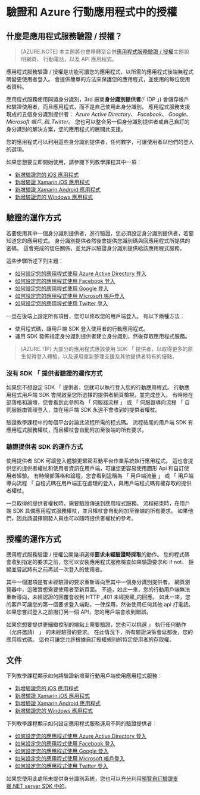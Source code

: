 <properties
    pageTitle="驗證和 Azure 行動應用程式中的授權 |Microsoft Azure"
    description="概念性參考及驗證概觀 / 授權 Azure Mobile 應用程式的功能"
    services="app-service\mobile"
    documentationCenter=""
    authors="mattchenderson"
    manager="erikre"
    editor=""/>

<tags
    ms.service="app-service-mobile"
    ms.workload="mobile"
    ms.tgt_pltfrm="na"
    ms.devlang="multiple"
    ms.topic="article"
    ms.date="10/01/2016"
    ms.author="mahender"/>

# <a name="authentication-and-authorization-in-azure-mobile-apps"></a>驗證和 Azure 行動應用程式中的授權

## <a name="what-is-app-service-authentication--authorization"></a>什麼是應用程式服務驗證 / 授權？

> [AZURE.NOTE] 本主題將也會移轉至合併[應用程式服務驗證 / 授權](../app-service/app-service-authentication-overview.md)主題說明網頁、 行動電話，以及 API 應用程式。

應用程式服務驗證 / 授權是功能可讓您的應用程式，以所需的應用程式後端無程式碼變更使用者登入。 會提供簡單的方法來保護您的應用程式，並使用的每位使用者資料。

應用程式服務使用同盟身分識別，3rd 廠商**身分識別提供者**(「 IDP 」) 會儲存帳戶和驗證使用者，而且應用程式，而不是自己使用此身分識別。 應用程式服務支援現成的五個身分識別提供者︰ _Azure Active Directory_、 _Facebook_、 _Google_、 _Microsoft 帳戶_和_Twitter_。 您也可以整合另一個身分識別提供者或自己自訂的身分識別的解決方案，您的應用程式的展開此支援。

您的應用程式可以利用這些身分識別提供者，任何數字，可讓使用者以他們的登入的選項。

如果您想要立即開始使用，請參閱下列教學課程其中一項︰

- [新增驗證您的 iOS 應用程式]
- [新增驗證 Xamarin.iOS 應用程式]
- [新增驗證 Xamarin.Android 應用程式]
- [新增驗證您的 Windows 應用程式]

## <a name="how-authentication-works"></a>驗證的運作方式

若要使用其中一個身分識別提供者，進行驗證，您必須設定身分識別提供者，若要知道您的應用程式。 身分識別提供者然後會提供您識別碼與回應用程式所提供的密碼。 這會完成的信任關係，並允許以驗證身分識別提供給該應用程式服務。

這些步驟所述下列主題︰

- [如何設定您的應用程式使用 Azure Active Directory 登入]
- [如何設定您的應用程式使用 Facebook 登入]
- [如何設定您的應用程式使用 Google 登入]
- [如何設定您的應用程式使用 Microsoft 帳戶登入]
- [如何設定您的應用程式使用 Twitter 登入]

一旦在後端上設定所有項目，您可以修改您的用戶端登入。 有以下兩種方法︰

- 使用程式碼，讓用戶端 SDK 登入使用者的行動應用程式。
- 運用 SDK 發佈指定身分識別提供者建立身分識別，然後存取應用程式服務。

>[AZURE.TIP] 大部分的應用程式應該使用 SDK 「 提供者，以取得更多的原生覺得登入體驗，以及運用重新整理支援及其他提供者特有的優點。

### <a name="how-authentication-without-a-provider-sdk-works"></a>沒有 SDK 「 提供者驗證的運作方式

如果您不想設定 SDK 「 提供者，您就可以執行登入您的行動應用程式。 行動應用程式用戶端 SDK 會開啟至您所選擇的提供者網頁檢視，並完成登入。 有時候在部落格和論壇，您會看到此參照為 「 伺服器流程 」 或 「 伺服器導向流程 「 自伺服器由管理登入，並在用戶端 SDK 永遠不會收到的提供者權杖。

驗證教學課程中的每個平台討論此流程所需的程式碼。 流程結尾的用戶端 SDK 有應用程式服務權杖，而且權杖會自動附加至後端的所有要求。

### <a name="how-authentication-with-a-provider-sdk-works"></a>驗證提供者 SDK 的運作方式

使用提供者 SDK 可讓登入體驗更緊密互動平台作業系統執行應用程式。 這也會提供您的提供者權杖和使用者資訊在用戶端，可讓您更容易使用圖形 Api 和自訂使用者經驗。 有時候部落格和論壇，您會看到這稱為 「 用戶端流量 」 或 「 用戶端導向流程 「 自程式碼在用戶端正在處理的登入，與用戶端程式碼有權存取的提供者權杖。

一旦取得的提供者權杖時，需要驗證傳送到應用程式服務。 流程結束時，在用戶端 SDK 具備應用程式服務權杖，並且權杖會自動附加至後端的所有要求。 如果他們，因此請選擇開發人員也可以隨時提供者權杖的參考。

## <a name="how-authorization-works"></a>授權的運作方式

應用程式服務驗證 / 授權公開幾項選擇**要求未經驗證時採取**的動作。 您的程式碼會收到指定的要求之前，您可以安裝應用程式服務檢查如果驗證要求和 if not、 拒絕並嘗試將有之前再試一次登入的使用者。

其中一個選項是有未經驗證的要求重新導向至其中一個身分識別提供者。 網頁瀏覽器中，這確實想需要使用者至新頁面。 不過，如此一來，您的行動用戶端無法重新導向，未經認證的回覆會收到 HTTP _401 未經授權_的回應。 如此一來，您的客戶可讓您的第一個要求登入端點，一律採用，然後使用任何其他 api 打電話。 如果您嘗試登入之前撥打另一個 API，您的用戶端會收到錯誤。

如果您想要提供更細緻控制的端點上需要驗證，您也可以挑選 」 執行任何動作 （允許邀請） 」 的未經驗證的要求。 在此情況下，所有驗證決策會延都後，您的應用程式碼。 這也可讓您允許根據自訂授權規則的特定使用者的存取權。

## <a name="documentation"></a>文件

下列教學課程顯示如何將驗證新增至行動用戶端使用應用程式服務︰

- [新增驗證您的 iOS 應用程式]
- [新增驗證 Xamarin.iOS 應用程式]
- [新增驗證 Xamarin.Android 應用程式]
- [新增驗證您的 Windows 應用程式]

下列教學課程顯示如何設定應用程式服務運用不同的驗證提供者︰

- [如何設定您的應用程式使用 Azure Active Directory 登入]
- [如何設定您的應用程式使用 Facebook 登入]
- [如何設定您的應用程式使用 Google 登入]
- [如何設定您的應用程式使用 Microsoft 帳戶登入]
- [如何設定您的應用程式使用 Twitter 登入]

如果您使用此處所未提供身分識別系統，您也可以充分利用[預覽自訂驗證支援.NET server SDK 中的](app-service-mobile-dotnet-backend-how-to-use-server-sdk.md#custom-auth)。

[新增驗證您的 iOS 應用程式]: app-service-mobile-ios-get-started-users.md
[新增驗證 Xamarin.iOS 應用程式]: app-service-mobile-xamarin-ios-get-started-users.md
[新增驗證 Xamarin.Android 應用程式]: app-service-mobile-xamarin-android-get-started-users.md
[新增驗證您的 Windows 應用程式]: app-service-mobile-windows-store-dotnet-get-started-users.md

[如何設定您的應用程式使用 Azure Active Directory 登入]: app-service-mobile-how-to-configure-active-directory-authentication.md
[如何設定您的應用程式使用 Facebook 登入]: app-service-mobile-how-to-configure-facebook-authentication.md
[如何設定您的應用程式使用 Google 登入]: app-service-mobile-how-to-configure-google-authentication.md
[如何設定您的應用程式使用 Microsoft 帳戶登入]: app-service-mobile-how-to-configure-microsoft-authentication.md
[如何設定您的應用程式使用 Twitter 登入]: app-service-mobile-how-to-configure-twitter-authentication.md
